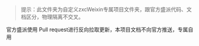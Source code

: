 
> 提示：此文件夹为自定义zxcWeixin专属项目文件夹，跟官方盛派代码、文档区分，物理隔离不交叉。

官方盛派使用 Pull request进行反向拉取更新，本项目文档不向官方推送，专属自用 

